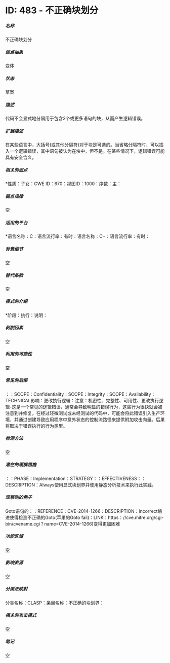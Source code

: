 # ID: 483 - 不正确块划分
<h5>名称</h5>不正确块划分
<h5>弱点抽象</h5>变体
<h5>状态</h5>草案
<h5>描述</h5>代码不会显式地分隔用于包含2个或更多语句的块，从而产生逻辑错误。
<h5>扩展描述</h5>在某些语言中，大括号(或其他分隔符)对于块是可选的。当省略分隔符时，可以插入一个逻辑错误，其中语句被认为在块中，但不是。在某些情况下，逻辑错误可能具有安全含义。
<h5>相关的弱点</h5>*性质：子女：CWE ID：670：视图ID：1000：序数：主：
<h5>弱点规律</h5>空
<h5>适用的平台</h5>*语言名称：C：语言流行率：有时：语言名称：C+：语言流行率：有时：
<h5>背景细节</h5>空
<h5>替代条款</h5>空
<h5>模式的介绍</h5>*阶段：执行：说明：
<h5>剥削因素</h5>空
<h5>利用的可能性</h5>空
<h5>常见的后果</h5>：：SCOPE：Confidentiality：SCOPE：Integrity：SCOPE：Availability：TECHNICAL影响：更改执行逻辑：注意：机密性、完整性、可用性、更改执行逻辑-这是一个常见的逻辑错误，通常会导致明显的错误行为，这些行为很快就会被注意到并修复。在经过轻微测试或未经测试的代码中，可能会将此错误引入生产环境，并通过创建导致应用程序中意外状态的控制流路径来提供附加攻击向量。后果将取决于错误执行的行为类型。
<h5>检测方法</h5>空
<h5>潜在的缓解措施</h5>：：PHASE：Implementation：STRATEGY：：EFFECTIVENESS：：DESCRIPTION：Always使用显式块划界并使用静态分析技术来执行此实践。
<h5>观察到的例子</h5>Goto语句的：：REFERENCE：CVE-2014-1266：DESCRIPTION：incorrect缩进使得检测不正确的Goto(苹果的Goto fail)：LINK：https：//cve.mitre.org/cgi-bin/cvename.cgi？name=CVE-2014-1266)变得更加困难
<h5>功能区域</h5>空
<h5>影响资源</h5>空
<h5>分类法映射</h5>分类名称：CLASP：条目名称：不正确的块划界：
<h5>相关的攻击模式</h5>空
<h5>笔记</h5>空

